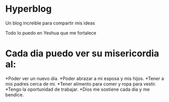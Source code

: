 # Hyperblog
Un blog increible para compartir mis ideas

Todo lo puedo en Yeshua que me fortalece

# Cada dia puedo ver su misericordia al:
*Poder ver un nuevo dia.
*Poder abrazar a mi esposa y mis hijos.
*Tener a mis padres cerca de mi.
*Tener alimento para comer y ropa para vestir.
*Tengo la oportunidad de trabajar.
*Dios me sostiene cada dia y me bendice.

